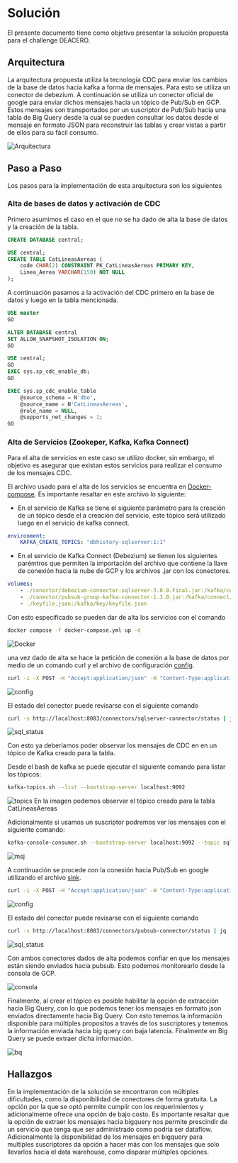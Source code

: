 # Solución
El presente documento tiene como objetivo presentar la solución propuesta para el challenge DEACERO.
## Arquitectura
La arquitectura propuesta utiliza la tecnología CDC para enviar los cambios de la base de datos hacia kafka a forma de mensajes. Para esto se utiliza un conector de debezium. A continuación se utiliza un conector oficial de google para enviar dichos mensajes hacia un tópico de Pub/Sub en GCP.
Estos mensajes son transportados por un suscriptor de Pub/Sub hacia una tabla de Big Query desde la cual se pueden consultar los datos desde el mensaje en formato JSON para reconstruir las tablas y crear vistas a partir de ellos para su fácil consumo.

![Arquitectura](img/arquitectura.drawio.png)

## Paso a Paso
Los pasos para la implementación de esta arquitectura son los siguientes
### Alta de bases de datos y activación de CDC
Primero asumimos el caso en el que no se ha dado de alta la base de datos y la creación de la tabla.

```SQL
CREATE DATABASE central;

USE central;
CREATE TABLE CatLineasAereas (
    code CHAR(2) CONSTRAINT PK_CatLineasAereas PRIMARY KEY,
    Linea_Aerea VARCHAR(150) NOT NULL
);
```

A continuación pasamos a la activación del CDC primero en la base de datos y luego en la tabla mencionada.

```SQL
USE master
GO

ALTER DATABASE central
SET ALLOW_SNAPSHOT_ISOLATION ON;
GO

USE central;
GO
EXEC sys.sp_cdc_enable_db;
GO

EXEC sys.sp_cdc_enable_table
    @source_schema = N'dbo',
    @source_name = N'CatLineasAereas',
    @role_name = NULL,
    @supports_net_changes = 1;
GO
```
### Alta de Servicios (Zookeper, Kafka, Kafka Connect)

Para el alta de servicios en este caso se utilizo docker, sin embargo, el objetivo es asegurar que existan estos servicios para realizar el consumo de los mensajes CDC.

El archivo usado para el alta de los servicios se encuentra en [Docker-compose](docker-compose.yml). Es importante resaltar en este archivo lo siguiente:
- En el servicio de Kafka se tiene el siguiente parámetro para la creación de un tópico desde el a creación del servicio, este tópico será utilizado luego en el servicio de kafka connect.
```yml
environment:
    KAFKA_CREATE_TOPICS: "dbhistory-sqlserver:1:1"
```
- En el servicio de Kafka Connect (Debezium) se tienen los siguientes parémtros que permiten la importación del archivo que contiene la llave de conexión hacia la nube de GCP y los archivos .jar con los conectores.

```yml
volumes:
    - ./conector/debezium-connector-sqlserver-3.0.0.Final.jar:/kafka/connect/debezium-connector-sqlserver-3.0.0.Final.jar
    - ./conector/pubsub-group-kafka-connector-1.3.0.jar:/kafka/connect/pubsub-group-kafka-connector-1.3.0.jar
    - ./keyfile.json:/kafka/key/keyfile.json
```

Con esto específicado se pueden dar de alta los servicios con el comando
```bash
docker compose -f docker-compose.yml up -d
```

![Docker](img/docker.png)

una vez dado de alta se hace la petición de conexión a la base de datos por medio de un comando curl y el archivo de configuración [config](config.json).

```bash
curl -i -X POST -H "Accept:application/json" -H "Content-Type:application/json" http://localhost:8083/connectors/ -d @config.json
```

![config](img/config.png)

El estado del conector puede revisarse con el siguiente comando

```bash
curl -s http://localhost:8083/connectors/sqlserver-connector/status | jq .
```
![sql_status](img/sqlstatus.png)

Con esto ya deberíamos poder observar los mensajes de CDC en en un tópico de Kafka creado para la tabla.

Desde el bash de kafka se puede ejecutar el siguiente comando para listar los tópicos:

```bash
kafka-topics.sh --list --bootstrap-server localhost:9092
```
![topics](img/topics.png)
En la imagen podemos observar el tópico creado para la tabla CatLineasAereas

Adicionalmente si usamos un suscriptor podremos ver los mensajes con el siguiente comando:
```bash
kafka-console-consumer.sh --bootstrap-server localhost:9092 --topic sqlserver.central.dbo.CatLineasAereas --from-beginning
```
![msj](img/msj.png)

A continuación se procede con la conexión hacia Pub/Sub en google utilizando el archivo [sink](sink.json).

```bash
curl -i -X POST -H "Accept:application/json" -H "Content-Type:application/json" http://localhost:8083/connectors/ -d @sink.json
```

![config](img/config.png)

El estado del conector puede revisarse con el siguiente comando

```bash
curl -s http://localhost:8083/connectors/pubsub-connector/status | jq .
```
![sql_status](img/pubsubstatus.png)


Con ambos conectores dados de alta podemos confiar en que los mensajes están siendo enviados hacia pubsub.
Esto podemos monitorearlo desde la consola de GCP.

![consola](img/consolapubsub.png)

Finalmente, al crear el tópico es posible habilitar la opción de extracción hacia Big Query, con lo que podemos tener los mensajes en formato json enviados directamente hacia Big Query. Con esto tenemos la información disponible para múltiples propositos a través de los suscriptores y tenemos la información enviada hacia big query con baja latencia.
Finalmente en Big Query se puede extraer dicha información.


![bq](img/bq.png)

## Hallazgos

En la implementación de la solución se encontraron con múltiples dificultades, como la disponibilidad de conectores de forma gratuita. La opción por la que se optó permite cumplir con los requerimientos y adicionalmente ofrece una opción de bajo costo. Es importante resaltar que la opción de extraer los mensajes hacia bigquery nos permite prescindir de un servicio que tenga que ser administrado como podría ser dataflow. Adicionalmente la disponibilidad de los mensajes en bigquery para multiples suscriptores da opción a hacer más con los mensajes que solo llevarlos hacia el data warehouse, como disparar múltiples opciones.




